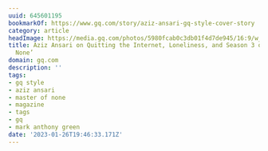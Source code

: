 ```yaml
---
uuid: 645601195
bookmarkOf: https://www.gq.com/story/aziz-ansari-gq-style-cover-story
category: article
headImage: https://media.gq.com/photos/5980fcab0c3db01f4d7de945/16:9/w_1280,c_limit/Aziz-Ansari-GQ-Style-1517-GQ-FEAA04-01.jpg
title: Aziz Ansari on Quitting the Internet, Loneliness, and Season 3 of ‘Master of
  None’
domain: gq.com
description: ''
tags:
- gq style
- aziz ansari
- master of none
- magazine
- tags
- gq
- mark anthony green
date: '2023-01-26T19:46:33.171Z'
---
```




